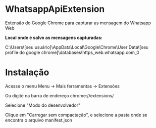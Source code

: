 # WhatsappApiExtension

Extensão do Google Chrome para capturar as mensagem do Whatsapp Web

**Local onde é salvo as mensagens capturadas:**

C:\Users\\[seu usuário]\AppData\Local\Google\Chrome\User Data\\[seu profile do google chrome]\databases\https_web.whatsapp.com_0

# Instalação

Acesse o menu
    Menu -> Mais ferramentas -> Extensões

Ou digite na barra de endereço
    chrome://extensions/

Selecione "Modo do desenvolvedor"

Clique em "Carregar sem compactação", e selecione a pasta onde se encontra o arquivo manifest.json